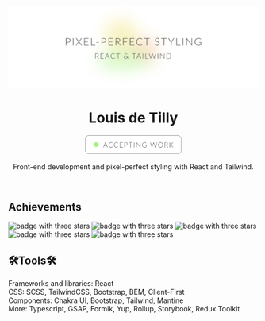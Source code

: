 <div align="center">
  <img alt="pixel-perfct styling, react and tailwind" src="https://github.com/louisdtb/louisdtb/blob/main/github-cover.png">
  <h1>Louis de Tilly</h1>

  <a target="_blank" href="https://www.linkedin.com/in/louisdetilly/">
  <img alt="pixel-perfct styling, react and tailwind" src="https://github.com/louisdtb/louisdtb/blob/main/github-button.png" width="194px">
  </a>
    
  <p>Front-end development and pixel-perfect styling with React and Tailwind.</p> </br>
</div>

<h2>Achievements</h2>
<img width="126px" alt="badge with three stars" src="https://github.com/louisdtb/louisdtb/blob/feature/achievements/public/achievement_triple-threat.png">
<img width="126px" alt="badge with three stars" src="https://github.com/louisdtb/louisdtb/blob/feature/achievements/public/achievement_tailwind-titan.png">
<img width="126px" alt="badge with three stars" src="https://github.com/louisdtb/louisdtb/blob/feature/achievements/public/achievement_react-jedi.png">
<img width="126px" alt="badge with three stars" src="https://github.com/louisdtb/louisdtb/blob/feature/achievements/public/achievement_git-guru.png">
<img width="126px" alt="badge with three stars" src="https://github.com/louisdtb/louisdtb/blob/feature/achievements/public/achievement_responsive-rockstar.png">

<h2>🛠Tools🛠</h2>
<div>Frameworks and libraries: React</div>
<div>CSS: SCSS, TailwindCSS, Bootstrap, BEM, Client-First</div>
<div>Components: Chakra UI, Bootstrap, Tailwind, Mantine</div>
<div>More: Typescript, GSAP, Formik, Yup, Rollup, Storybook, Redux Toolkit</div>

